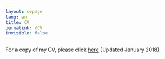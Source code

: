 ```yaml
---
layout: cvpage
lang: en
title: CV
permalink: /CV
invisible: false
---
```


For a copy of my CV, please click [here](/assets/HARTNETT_CV_January2018.pdf) (Updated January 2018)
